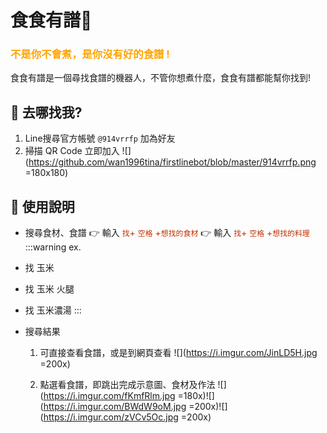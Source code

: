 <style>
 *{
 
 }
.c {
  color: orange;
}

.b {
  color: #bf3200;
}
</style>

# 食食有譜🍳

### <span class="c">不是你不會煮，是你沒有好的食譜 !</span>
食食有譜是一個尋找食譜的機器人，不管你想煮什麼，食食有譜都能幫你找到!
<br>

## 🥕 去哪找我?
1. Line搜尋官方帳號 `@914vrrfp` 加為好友
2. 掃描 QR Code 立即加入 
![](https://github.com/wan1996tina/firstlinebot/blob/master/914vrrfp.png =180x180)

## 🥕 使用說明

- 搜尋食材、食譜 
👉 輸入 <span class="b"> `找`+ `空格` +`想找的食材`</span>
👉 輸入 <span class="b"> `找`+ `空格` +`想找的料理`</span>
:::warning
ex. 
- 找 玉米 
- 找 玉米 火腿
- 找 玉米濃湯
:::

- 搜尋結果
    1. 可直接查看食譜，或是到網頁查看 
      ![](https://i.imgur.com/JinLD5H.jpg =200x)
      
    2. 點選看食譜，即跳出完成示意圖、食材及作法
     ![](https://i.imgur.com/fKmfRlm.jpg =180x)![](https://i.imgur.com/BWdW9oM.jpg =200x)![](https://i.imgur.com/zVCv5Oc.jpg =200x)




